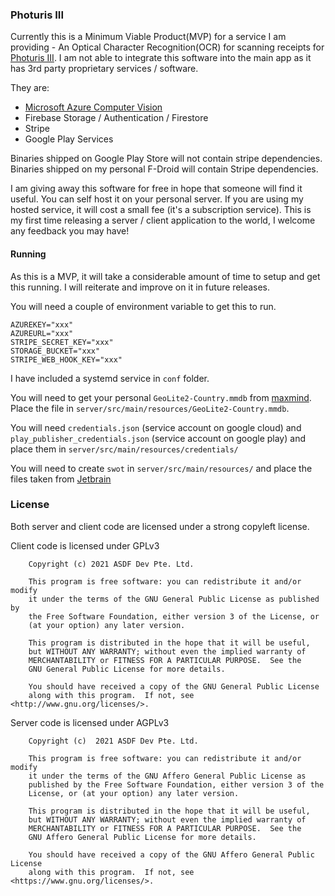 ### Photuris III

Currently this is a Minimum Viable Product(MVP) for a service I am providing - An Optical Character Recognition(OCR) for scanning receipts for 
[Photuris III](https://github.com/emansih/FireflyMobile). I am not able to integrate this software into the main app as it has 3rd party proprietary services / software.

They are: 
- [Microsoft Azure Computer Vision](https://azure.microsoft.com/en-us/services/cognitive-services/computer-vision/#overview)
- Firebase Storage / Authentication / Firestore
- Stripe
- Google Play Services

Binaries shipped on Google Play Store will not contain stripe dependencies. Binaries shipped on my personal F-Droid will contain Stripe dependencies. 
 
I am giving away this software for free in hope that someone will find it useful. You can self host it on your personal server. If you are using my hosted service,
it will cost a small fee (it's a subscription service). This is my first time releasing a server / client application to the world, I welcome any feedback you may have! 


#### Running

As this is a MVP, it will take a considerable amount of time to setup and get this running. I will reiterate and improve on it in future releases. 


You will need a couple of environment variable to get this to run. 

```
AZUREKEY="xxx"
AZUREURL="xxx"
STRIPE_SECRET_KEY="xxx"
STORAGE_BUCKET="xxx"
STRIPE_WEB_HOOK_KEY="xxx"
```

I have included a systemd service in `conf` folder. 


You will need to get your personal `GeoLite2-Country.mmdb` from [maxmind](https://dev.maxmind.com/geoip/geolite2-free-geolocation-data?lang=en). Place the file
in `server/src/main/resources/GeoLite2-Country.mmdb`. 

You will need `credentials.json` (service account on google cloud) and `play_publisher_credentials.json` (service account on google play) and place them in 
`server/src/main/resources/credentials/`

You will need to create `swot` in `server/src/main/resources/` and place the files taken from [Jetbrain](https://github.com/JetBrains/swot/)



### License

Both server and client code are licensed under a strong copyleft license. 

Client code is licensed under GPLv3
```
	Copyright (c) 2021 ASDF Dev Pte. Ltd.

    This program is free software: you can redistribute it and/or modify
    it under the terms of the GNU General Public License as published by
    the Free Software Foundation, either version 3 of the License, or
    (at your option) any later version.

    This program is distributed in the hope that it will be useful,
    but WITHOUT ANY WARRANTY; without even the implied warranty of
    MERCHANTABILITY or FITNESS FOR A PARTICULAR PURPOSE.  See the
    GNU General Public License for more details.

    You should have received a copy of the GNU General Public License
    along with this program.  If not, see <http://www.gnu.org/licenses/>.
```


Server code is licensed under AGPLv3

```
	Copyright (c)  2021 ASDF Dev Pte. Ltd.
	
	This program is free software: you can redistribute it and/or modify
    it under the terms of the GNU Affero General Public License as
    published by the Free Software Foundation, either version 3 of the
    License, or (at your option) any later version.

    This program is distributed in the hope that it will be useful,
    but WITHOUT ANY WARRANTY; without even the implied warranty of
    MERCHANTABILITY or FITNESS FOR A PARTICULAR PURPOSE.  See the
    GNU Affero General Public License for more details.

    You should have received a copy of the GNU Affero General Public License
    along with this program.  If not, see <https://www.gnu.org/licenses/>.
```
